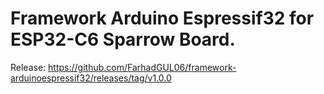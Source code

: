 # Framework Arduino Espressif32 for ESP32-C6 Sparrow Board.

Release: https://github.com/FarhadGUL06/framework-arduinoespressif32/releases/tag/v1.0.0
